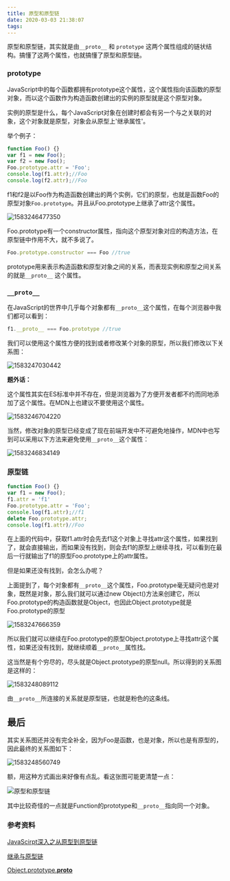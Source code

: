 ```yaml
---
title: 原型和原型链
date: 2020-03-03 21:38:07
tags:
---
```


原型和原型链，其实就是由`__proto__` 和 `prototype` 这两个属性组成的链状结构。搞懂了这两个属性，也就搞懂了原型和原型链。

### prototype

JavaScript中的每个函数都拥有prototype这个属性，这个属性指向该函数的原型对象，而以这个函数作为构造函数创建出的实例的原型就是这个原型对象。

实例的原型是什么，每个JavaScript对象在创建时都会有另一个与之关联的对象，这个对象就是原型，对象会从原型上'继承属性'。

举个例子：

```js
function Foo() {}
var f1 = new Foo();
var f2 = new Foo();
Foo.prototype.attr = 'Foo';
console.log(f1.attr);//Foo
console.log(f2.attr);//Foo
```

f1和f2是以Foo作为构造函数创建出的两个实例，它们的原型，也就是函数Foo的原型对象`Foo.prototype`。并且从Foo.prototype上继承了attr这个属性。

![1583246477350](D:\hexo\blog\source\images\1583246477350.png)

Foo.prototype有一个constructor属性，指向这个原型对象对应的构造方法，在原型链中作用不大，就不多说了。

```js
Foo.prototype.constructor === Foo //true
```

prototype用来表示构造函数和原型对象之间的关系，而表现实例和原型之间关系的就是`__proto__` 这个属性。

### `__proto__`

在JavaScript的世界中几乎每个对象都有`__proto__`这个属性，在每个浏览器中我们都可以看到：

```js
f1.__proto__ === Foo.prototype //true
```

我们可以使用这个属性方便的找到或者修改某个对象的原型，所以我们修改以下关系图：

![1583247030442](D:\hexo\blog\source\images\1583247030442.png)



__题外话：__

这个属性其实在ES标准中并不存在，但是浏览器为了方便开发者都不约而同地添加了这个属性。在MDN上也建议不要使用这个属性。

![1583246704220](D:\hexo\blog\source\images\1583246704220.png)

当然，修改对象的原型已经变成了现在前端开发中不可避免地操作，MDN中也写到可以采用以下方法来避免使用`__proto__`这个属性：

![1583246834149](D:\hexo\blog\source\images\1583246834149.png)

### 原型链

```js
function Foo() {}
var f1 = new Foo();
f1.attr = 'f1'
Foo.prototype.attr = 'Foo';
console.log(f1.attr);//f1
delete Foo.prototype.attr;
console.log(f1.attr)//Foo
```

在上面的代码中，获取f1.attr时会先去f1这个对象上寻找attr这个属性，如果找到了，就会直接输出，而如果没有找到，则会去f1的原型上继续寻找，可以看到在最后一行就输出了f1的原型Foo.prototype上的attr属性。

但是如果还没有找到，会怎么办呢？

上面提到了，每个对象都有`__proto__`这个属性，Foo.prototype毫无疑问也是对象，既然是对象，那么我们就可以通过new Object()方法来创建它，所以Foo.prototype的构造函数就是Object，也因此Object.prototype就是Foo.prototype的原型

![1583247666359](D:\hexo\blog\source\images\1583247666359.png)

所以我们就可以继续在Foo.prototype的原型Object.prototype上寻找attr这个属性，如果还没有找到，就继续顺着`__proto__`属性找。

这当然是有个穷尽的，尽头就是Object.prototype的原型null。所以得到的关系图是这样的：

![1583248089112](D:\hexo\blog\source\images\1583248089112.png)

由`__proto__`所连接的关系就是原型链，也就是粉色的这条线。

## 最后

其实关系图还并没有完全补全，因为Foo是函数，也是对象，所以也是有原型的，因此最终的关系图如下：

![1583248560749](D:\hexo\blog\source\images\1583248560749.png)

额，用这种方式画出来好像有点乱。看这张图可能更清楚一点：

![原型和原型链](D:\hexo\blog\source\images\原型和原型链.png)

其中比较奇怪的一点就是Function的prototype和`__proto__`指向同一个对象。



### 参考资料

[JavaScirpt深入之从原型到原型链](https://github.com/mqyqingfeng/Blog/issues/2)

[继承与原型链](https://developer.mozilla.org/zh-CN/docs/Web/JavaScript/Inheritance_and_the_prototype_chain)

[Object.prototype.__proto__](https://developer.mozilla.org/en-US/docs/Web/JavaScript/Reference/Global_Objects/Object/proto)

